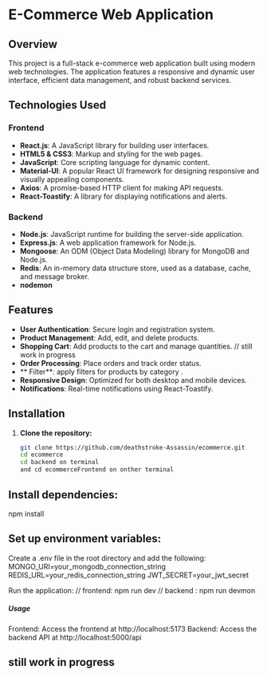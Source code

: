 # E-Commerce Web Application

## Overview
This project is a full-stack e-commerce web application built using modern web technologies. The application features a responsive and dynamic user interface, efficient data management, and robust backend services.

## Technologies Used

### Frontend
- **React.js**: A JavaScript library for building user interfaces.
- **HTML5 & CSS3**: Markup and styling for the web pages.
- **JavaScript**: Core scripting language for dynamic content.
- **Material-UI**: A popular React UI framework for designing responsive and visually appealing components.
- **Axios**: A promise-based HTTP client for making API requests.
- **React-Toastify**: A library for displaying notifications and alerts.

### Backend
- **Node.js**: JavaScript runtime for building the server-side application.
- **Express.js**: A web application framework for Node.js.
- **Mongoose**: An ODM (Object Data Modeling) library for MongoDB and Node.js.
- **Redis**: An in-memory data structure store, used as a database, cache, and message broker.
- **nodemon**

## Features
- **User Authentication**: Secure login and registration system.
- **Product Management**: Add, edit, and delete products.
- **Shopping Cart**: Add products to the cart and manage quantities. // still work in progress
- **Order Processing**: Place orders and track order status.
- ** Filter**: apply filters for products by category .
- **Responsive Design**: Optimized for both desktop and mobile devices.
- **Notifications**: Real-time notifications using React-Toastify.

## Installation

1. **Clone the repository:**
   ```bash
   git clone https://github.com/deathstroke-Assassin/ecommerce.git
   cd ecommerce
   cd backend on terminal
   and cd ecommerceFrontend on onther terminal


## Install dependencies:
npm install 

## Set up environment variables:
Create a .env file in the root directory and add the following:
MONGO_URI=your_mongodb_connection_string
REDIS_URL=your_redis_connection_string
JWT_SECRET=your_jwt_secret

Run the application:
// frontend:
   npm run dev
// backend :
   npm run devmon

   ##### Usage
Frontend: Access the frontend at http://localhost:5173
Backend: Access the backend API at http://localhost:5000/api


## still work in progress
